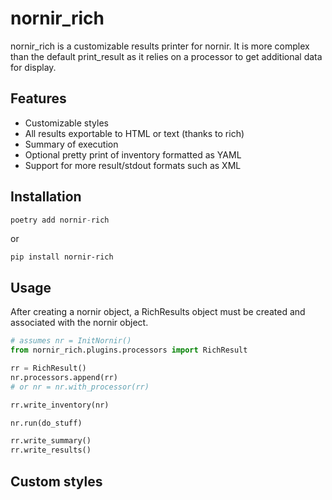 # nornir_rich

nornir_rich is a customizable results printer for nornir.  It is more complex than the default print_result as it relies on a processor to get additional data for display.

## Features
- Customizable styles
- All results exportable to HTML or text (thanks to rich)
- Summary of execution
- Optional pretty print of inventory formatted as YAML
- Support for more result/stdout formats such as XML

## Installation
```python
poetry add nornir-rich
```
or
```
pip install nornir-rich
```

## Usage
After creating a nornir object, a RichResults object must be created and associated with the nornir object.

```python
# assumes nr = InitNornir()
from nornir_rich.plugins.processors import RichResult

rr = RichResult()
nr.processors.append(rr)
# or nr = nr.with_processor(rr)

rr.write_inventory(nr)

nr.run(do_stuff)

rr.write_summary()
rr.write_results()
```

## Custom styles